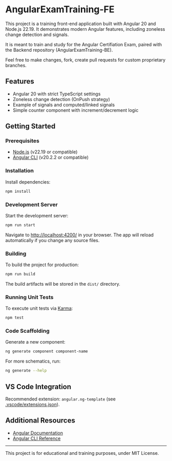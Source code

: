 # AngularExamTraining-FE

This project is a training front-end application built with Angular 20 and Node.js 22.19. It demonstrates modern Angular features, including zoneless change detection and signals.

It is meant to train and study for the Angular Certifiation Exam, paired with the Backend repository (AngularExamTraining-BE).

Feel free to make changes, fork, create pull requests for custom proprietary branches.

## Features

- Angular 20 with strict TypeScript settings
- Zoneless change detection (OnPush strategy)
- Example of signals and computed/linked signals
- Simple counter component with increment/decrement logic

## Getting Started

### Prerequisites

- [Node.js](https://nodejs.org/) (v22.19 or compatible)
- [Angular CLI](https://angular.dev/tools/cli) (v20.2.2 or compatible)

### Installation

Install dependencies:

```sh
npm install
```

### Development Server

Start the development server:

```sh
npm run start
```

Navigate to [http://localhost:4200/](http://localhost:4200/) in your browser. The app will reload automatically if you change any source files.

### Building

To build the project for production:

```sh
npm run build
```

The build artifacts will be stored in the `dist/` directory.

### Running Unit Tests

To execute unit tests via [Karma](https://karma-runner.github.io):

```sh
npm test
```

### Code Scaffolding

Generate a new component:

```sh
ng generate component component-name
```

For more schematics, run:

```sh
ng generate --help
```

## VS Code Integration

Recommended extension: `angular.ng-template` (see [.vscode/extensions.json](.vscode/extensions.json)).

## Additional Resources

- [Angular Documentation](https://angular.dev/docs)
- [Angular CLI Reference](https://angular.dev/tools/cli)

---

This project is for educational and training purposes, under MIT License.

